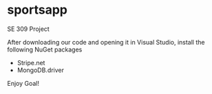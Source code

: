 # sportsapp
SE 309 Project

After downloading our code and opening it in Visual Studio, install the following NuGet packages
- Stripe.net
- MongoDB.driver

Enjoy Goal!
